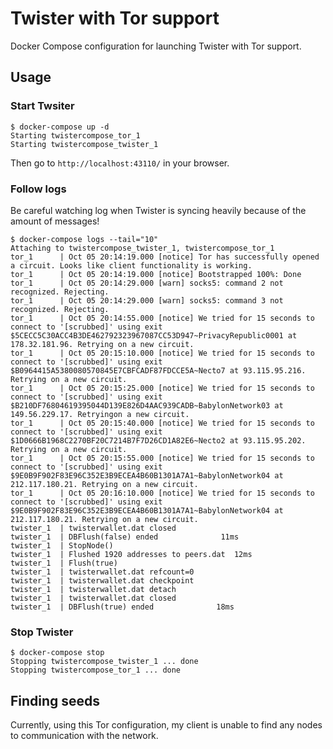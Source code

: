 # Twister with Tor support

Docker Compose configuration for launching Twister with Tor support.

## Usage

### Start Twsiter
```
$ docker-compose up -d
Starting twistercompose_tor_1
Starting twistercompose_twister_1
```

Then go to `http://localhost:43110/` in your browser.

### Follow logs

Be careful watching log when Twister is syncing heavily because of the amount of messages!

```
$ docker-compose logs --tail="10"
Attaching to twistercompose_twister_1, twistercompose_tor_1
tor_1      | Oct 05 20:14:19.000 [notice] Tor has successfully opened a circuit. Looks like client functionality is working.
tor_1      | Oct 05 20:14:19.000 [notice] Bootstrapped 100%: Done
tor_1      | Oct 05 20:14:29.000 [warn] socks5: command 2 not recognized. Rejecting.
tor_1      | Oct 05 20:14:29.000 [warn] socks5: command 3 not recognized. Rejecting.
tor_1      | Oct 05 20:14:55.000 [notice] We tried for 15 seconds to connect to '[scrubbed]' using exit $5CECC5C30ACC4B3DE462792323967087CC53D947~PrivacyRepublic0001 at 178.32.181.96. Retrying on a new circuit.
tor_1      | Oct 05 20:15:10.000 [notice] We tried for 15 seconds to connect to '[scrubbed]' using exit $B0964415A5380080570845E7CBFCADF87FDCCE5A~Necto7 at 93.115.95.216. Retrying on a new circuit.
tor_1      | Oct 05 20:15:25.000 [notice] We tried for 15 seconds to connect to '[scrubbed]' using exit $B210DF76804619395044D139E826D4AAC939CADB~BabylonNetwork03 at 149.56.229.17. Retryingon a new circuit.
tor_1      | Oct 05 20:15:40.000 [notice] We tried for 15 seconds to connect to '[scrubbed]' using exit $1D0666B1968C2270BF20C7214B7F7D26CD1A82E6~Necto2 at 93.115.95.202. Retrying on a new circuit.
tor_1      | Oct 05 20:15:55.000 [notice] We tried for 15 seconds to connect to '[scrubbed]' using exit $9E0B9F902F83E96C352E3B9ECEA4B60B1301A7A1~BabylonNetwork04 at 212.117.180.21. Retrying on a new circuit.
tor_1      | Oct 05 20:16:10.000 [notice] We tried for 15 seconds to connect to '[scrubbed]' using exit $9E0B9F902F83E96C352E3B9ECEA4B60B1301A7A1~BabylonNetwork04 at 212.117.180.21. Retrying on a new circuit.
twister_1  | twisterwallet.dat closed
twister_1  | DBFlush(false) ended              11ms
twister_1  | StopNode()
twister_1  | Flushed 1920 addresses to peers.dat  12ms
twister_1  | Flush(true)
twister_1  | twisterwallet.dat refcount=0
twister_1  | twisterwallet.dat checkpoint
twister_1  | twisterwallet.dat detach
twister_1  | twisterwallet.dat closed
twister_1  | DBFlush(true) ended              18ms
```

### Stop Twister
```
$ docker-compose stop
Stopping twistercompose_twister_1 ... done
Stopping twistercompose_tor_1 ... done
```

## Finding seeds

Currently, using this Tor configuration, my client is unable to find any nodes to communication with the network.
